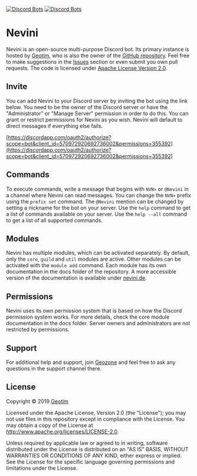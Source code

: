 [![Discord Bots](https://top.gg/api/widget/status/570972920692736002.svg)](https://top.gg/bot/570972920692736002)
[![Discord Bots](https://top.gg/api/widget/servers/570972920692736002.svg)](https://top.gg/bot/570972920692736002)

# Nevini

Nevini is an open-source multi-purpose Discord bot.
Its primary instance is hosted by [Geotim](https://github.com/geotim90), who is also the owner of the [GitHub repository](https://github.com/geotim90/Nevini).
Feel free to make suggestions in the [Issues](https://github.com/geotim90/Nevini/issues) section or even submit you own pull requests.
The code is licensed under [Apache License Version 2.0](#license).

## Invite

You can add Nevini to your Discord server by inviting the bot using the link below.
You need to be the owner of the Discord server or have the "Administrator" or "Manage Server" permission in order to do this.
You can grant or restrict permissions for Nevini as you wish.
Nevini will default to direct messages if everything else fails.

[https://discordapp.com/oauth2/authorize?scope=bot&client_id=570972920692736002&permissions=355392](https://discordapp.com/oauth2/authorize?scope=bot&client_id=570972920692736002&permissions=355392)

## Commands

To execute commands, write a message that begins with `NVN>` or `@Nevini` in a channel where Nevini can read messages.
You can change the `NVN>` prefix using the `prefix set` command.
The `@Nevini` mention can be changed by setting a nickname for the bot on your server.
Use the `help` command to get a list of commands available on your server.
Use the `help --all` command to get a list of all supported commands.

## Modules

Nevini has multiple modules, which can be activated separately.
By default, only the `core`, `guild` and `util` modules are active.
Other modules can be activated with the `module add` command.
Each module has its own documentation in the docs folder of the repository.
A more accessible version of the documentation is available under [nevini.de](https://nevini.de/docs).

## Permissions

Nevini uses its own permission system that is based on how the Discord permission system works.
For more details, check the core module documentation in the docs folder.
Server owners and administrators are not restricted by permissions.

## Support

For additional help and support, join [Geozone](https://discord.gg/jKVZFhD) and feel free to ask any questions in the
support channel there.

## License

Copyright &copy; 2019 [Geotim](https://github.com/geotim90)

Licensed under the Apache License, Version 2.0 (the "License"); you may not use files in this repository except in
compliance with the License. You may obtain a copy of the License at http://www.apache.org/licenses/LICENSE-2.0.

Unless required by applicable law or agreed to in writing, software distributed under the License is distributed on an
"AS IS" BASIS, WITHOUT WARRANTIES OR CONDITIONS OF ANY KIND, either express or implied. See the License for the
specific language governing permissions and limitations under the License.
